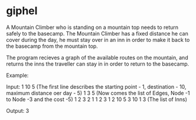 # giphel
A Mountain Climber who is standing on a mountain top needs to return safely to the basecamp. The Mountain Climber has a fixed distance he can cover during the day, he must stay over in an inn in order to make it back to the basecamp from the mountain top.

The program recieves a graph of the available routes on the mountain, and returns the inns the traveller can stay in in order to return to the basecamp.

Example:

Input:
1 10 5 (The first line describes the starting point - 1, destination - 10, maximum distance oer day - 5)
1 3 5  (Now comes the list of Edges, Node -1 to Node -3 and the cost -5)
1 2 3
2 1 1
2 3 1
2 10 5
3 10 1
3 (The list of Inns)

Output:
3 


